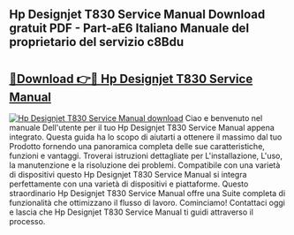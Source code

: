 ## Hp Designjet T830 Service Manual Download gratuit PDF - Part-aE6 Italiano Manuale del proprietario del servizio c8Bdu

# <h2><a href="http://dfb56j5.blite.top/?on=Hp+Designjet+T830+Service+Manual">🔗Download 👉🔴 Hp Designjet T830 Service Manual</a></h2>

[![Hp Designjet T830 Service Manual download](https://i.imgur.com/lujVjoI.png)](http://dfb56j5.blite.top/?on=Hp+Designjet+T830+Service+Manual)
Ciao e benvenuto nel manuale Dell'utente per il tuo Hp Designjet T830 Service Manual appena integrato. Questa guida ha lo scopo di aiutarti a ottenere il massimo dal tuo Prodotto fornendo una panoramica completa delle sue caratteristiche, funzioni e vantaggi. Troverai istruzioni dettagliate per L'installazione, L'uso, la manutenzione e la risoluzione dei problemi. Compatibile con una varietà di dispositivi questo Hp Designjet T830 Service Manual si integra perfettamente con una varietà di dispositivi e piattaforme. Questo straordinario Hp Designjet T830 Service Manual offre una Suite completa di funzionalità che ottimizzano il flusso di lavoro. Cominciamo! Contattaci oggi e lascia che Hp Designjet T830 Service Manual ti guidi attraverso il processo.
